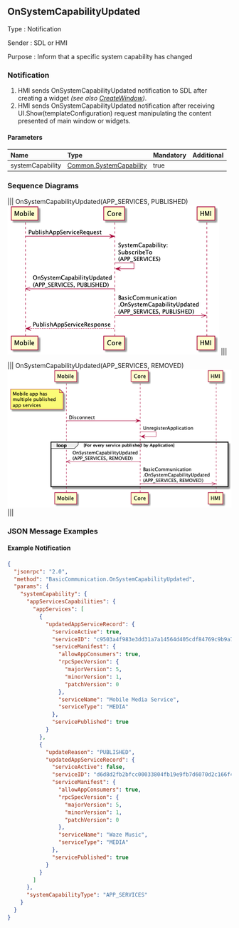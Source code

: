 ## OnSystemCapabilityUpdated

Type
: Notification

Sender
: SDL or HMI

Purpose
: Inform that a specific system capability has changed

### Notification
1. HMI sends OnSystemCapabilityUpdated notification to SDL after creating a widget _(see also [CreateWindow](../../UI/CreateWindow/index.md))_.
2. HMI sends OnSystemCapabilityUpdated notification after receiving UI.Show(templateConfiguration) request manipulating the content presented of main window or widgets.


#### Parameters

|Name|Type|Mandatory|Additional|
|:---|:---|:--------|:---------|
|systemCapability|[Common.SystemCapability](../../common/structs/#systemcapability)|true||

### Sequence Diagrams
|||
OnSystemCapabilityUpdated(APP_SERVICES, PUBLISHED)
![OnSystemCapabilityUpdated_PUBLISHED](./assets/OnSystemCapabilityUpdated_PUBLISHED.png)
|||

|||
OnSystemCapabilityUpdated(APP_SERVICES, REMOVED)
![OnSystemCapabilityUpdated_REMOVED](./assets/OnSystemCapabilityUpdated_REMOVED.png)
|||

### JSON Message Examples

#### Example Notification

```json
{
  "jsonrpc": "2.0",
  "method": "BasicCommunication.OnSystemCapabilityUpdated",
  "params": {
    "systemCapability": {
      "appServicesCapabilities": {
        "appServices": [
          {
            "updatedAppServiceRecord": {
              "serviceActive": true,
              "serviceID": "c9503a4f983e3dd31a7a14564d405cdf84769c9b9a71cae9cc211a0b74e93629",
              "serviceManifest": {
                "allowAppConsumers": true,
                "rpcSpecVersion": {
                  "majorVersion": 5,
                  "minorVersion": 1,
                  "patchVersion": 0
                },
                "serviceName": "Mobile Media Service",
                "serviceType": "MEDIA"
              },
              "servicePublished": true
            }
          },
          {
            "updateReason": "PUBLISHED",
            "updatedAppServiceRecord": {
              "serviceActive": false,
              "serviceID": "d6d8d2fb2bfcc00033804fb19e9fb7d6070d2c166f49881563276f17478c39f8",
              "serviceManifest": {
                "allowAppConsumers": true,
                "rpcSpecVersion": {
                  "majorVersion": 5,
                  "minorVersion": 1,
                  "patchVersion": 0
                },
                "serviceName": "Waze Music",
                "serviceType": "MEDIA"
              },
              "servicePublished": true
            }
          }
        ]
      },
      "systemCapabilityType": "APP_SERVICES"
    }
  }
}
```
